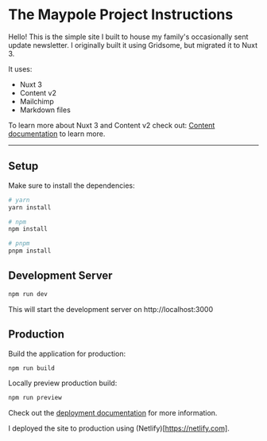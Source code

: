 # The Maypole Project Instructions
Hello! This is the simple site I built to house my family's occasionally sent update newsletter. I originally built it using Gridsome, but migrated it to Nuxt 3.

It uses:
- Nuxt 3
- Content v2
- Mailchimp
- Markdown files

To learn more about Nuxt 3 and Content v2 check out: [Content documentation](https://content-v2.nuxtjs.org/) to learn more.

---

## Setup
Make sure to install the dependencies:

```bash
# yarn
yarn install

# npm
npm install

# pnpm
pnpm install
```

## Development Server
```bash
npm run dev
```

This will start the development server on http://localhost:3000


## Production
Build the application for production:

```bash
npm run build
```

Locally preview production build:

```bash
npm run preview
```

Check out the [deployment documentation](https://v3.nuxtjs.org/docs/deployment) for more information.

I deployed the site to production using (Netlify)[https://netlify.com].